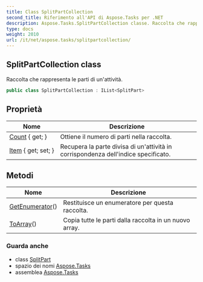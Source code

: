 ```yaml
---
title: Class SplitPartCollection
second_title: Riferimento all'API di Aspose.Tasks per .NET
description: Aspose.Tasks.SplitPartCollection classe. Raccolta che rappresenta le parti di unattività.
type: docs
weight: 2010
url: /it/net/aspose.tasks/splitpartcollection/
---
```

## SplitPartCollection class

Raccolta che rappresenta le parti di un'attività.

```csharp
public class SplitPartCollection : IList<SplitPart>
```

## Proprietà

| Nome | Descrizione |
| --- | --- |
| [Count](../../aspose.tasks/splitpartcollection/count/) { get; } | Ottiene il numero di parti nella raccolta. |
| [Item](../../aspose.tasks/splitpartcollection/item/) { get; set; } | Recupera la parte divisa di un'attività in corrispondenza dell'indice specificato. |

## Metodi

| Nome | Descrizione |
| --- | --- |
| [GetEnumerator](../../aspose.tasks/splitpartcollection/getenumerator/)() | Restituisce un enumeratore per questa raccolta. |
| [ToArray](../../aspose.tasks/splitpartcollection/toarray/)() | Copia tutte le parti dalla raccolta in un nuovo array. |

### Guarda anche

* class [SplitPart](../splitpart/)
* spazio dei nomi [Aspose.Tasks](../../aspose.tasks/)
* assemblea [Aspose.Tasks](../../)


